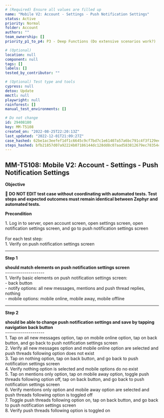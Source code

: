 ```yaml
---
# (Required) Ensure all values are filled up
name: "Mobile V2: Account - Settings - Push Notification Settings"
status: Active
priority: Normal
folder: Account
authors: ""
team_ownership: []
priority_p1_to_p4: P3 - Deep Functions (Do extensive scenarios work?)

# (Optional)
location: null
component: null
tags: []
labels: []
tested_by_contributor: ""

# (Optional) Test type and tools
cypress: null
detox: Update
mmctl: null
playwright: null
rainforest: []
manual_test_environments: []

# Do not change
id: 29408180
key: MM-T5108
created_on: "2022-08-25T22:20:13Z"
last_updated: "2022-12-01T21:09:27Z"
case_hashed: 62be1ac3eefef1df1c6645c9cf7bd7c1e61407a57a6bc791c4f3f129eea61b771829bab5d3e65768f76f24652be914ef
steps_hashed: bfb21857d07a92224b07186144dc128dd8c07aad583812679ec78354c0662d1a108e2870a430cac3c61ed3f9f9ec1148
---
```


<!-- (Auto-generated) Based on frontmatter's "key" and "name" -->

## MM-T5108: Mobile V2: Account - Settings - Push Notification Settings

**Objective**

**🛑 DO NOT EDIT test case without coordinating with automated tests. Test steps and expected outcomes must remain identical between Zephyr and automated tests.**

**Precondition**

1\. Log in to server, open account screen, open settings screen, open notification settings screen, and go to push notification settings screen\
\
For each test step:\
1\. Verify on push notification settings screen

---

**Step 1**

**should match elements on push notification settings screen**\
\--------------------\
1\. Verify basic elements on push notification settings screen:\
\- back button\
\- notify options: all new messages, mentions and push thread replies, nothing\
\- mobile options: mobile online, mobile away, mobile offline

---

**Step 2**

**should be able to change push notification settings and save by tapping navigation back button**\
\--------------------\
1\. Tap on all new messages option, tap on mobile online option, tap on back button, and go back to push notification settings screen\
2\. Verify all new messages option and mobile online option are selected and push threads following option does not exist\
3\. Tap on nothing option, tap on back button, and go back to push notification settings screen\
4\. Verify nothing option is selected and mobile options do no exist\
5\. Tap on mentions only option, tap on mobile away option, toggle push threads following option off, tap on back button, and go back to push notification settings screen\
6\. Verify mentions only option and mobile away option are selected and push threads following option is toggled off\
7\. Toggle push threads following option on, tap on back button, and go back to push notification settings screen\
8\. Verify push threads following option is toggled on
